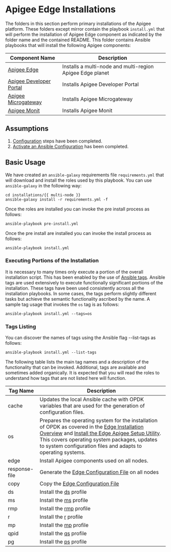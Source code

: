 # Apigee Edge Installations

The folders in this section perform primary installations of the Apigee platform. These folders except mirror contain 
the playbook `install.yml` that will perform the installation of Apigee Edge component as indicated by the folder name 
and the contained README. This folder contains Ansible playbooks that will install the following Apigee components:

| Component Name | Description | 
|--- | --- |
| [Apigee Edge](multi-node) | Installs a multi-node and multi-region Apigee Edge planet |
| [Apigee Developer Portal](devportal) | Installs Apigee Developer Portal |
| [Apigee Microgateway](edge-microgateway) | Installs Apigee Microgateway |
| [Apigee Monit](monit) | Installs Apigee Monit |

## Assumptions

1. [Configuration](../README.md#usage-overview ) steps have been completed. 
1. [Activate an Ansible Configuration](../README-configure-ansible.md) has been completed.

## Basic Usage
We have created an `ansible-galaxy` requirements file `requirements.yml` that will download and install the roles 
used by this playbook. You can use `ansible-galaxy` in the following way:


    cd installations/{{ multi-node }}
    ansible-galaxy install -r requirements.yml -f
	
Once the roles are installed you can invoke the pre install process as follows:

    ansible-playbook pre-install.yml
    
Once the pre install are installed you can invoke the install process as follows:

    ansible-playbook install.yml

### Executing Portions of the Installation
It is necessary to many times only execute a portion of the overall installation script. This has been enabled by the 
use of [Ansible tags](http://docs.ansible.com/ansible/latest/cli/ansible-playbook.html#cmdoption-ansible-playbook-tags). 
Ansible tags are used extensively to execute functionally significant portions of the installation. These tags have been 
used consistently across all the installation playbooks. In some cases, the tags perform slightly different tasks but 
achieve the semantic functionality ascribed by the name. A sample tag usage that invokes the `os` tag is as follows: 

    ansible-playbook install.yml --tags=os
    
### Tags Listing
You can discover the names of tags using the Ansible flag --list-tags as follows: 

    ansible-playbook install.yml --list-tags
    
The following table lists the main tag names and a description of the functionality that can be invoked. Additional, tags
are available and sometimes added organically. It is expected that you will read the roles to understand how tags that are
not listed here will function. 

| Tag Name | Description |
| --- | --- |
| cache | Updates the local Ansible cache with OPDK variables that are used for the generation of configuration files. |
| os | Prepares the operating system for the installation of OPDK as covered in the [Edge Installation Overview](https://docs.apigee.com/private-cloud/latest/installation-overview) and [Install the Edge Apigee Setup Utility](https://docs.apigee.com/private-cloud/latest/install-edge-apigee-setup-utility). This covers operating system packages, updates to system configuration files and adapts to operating systems. |
| edge | Install Apigee components used on all nodes. |
| response-file | Generate the [Edge Configuration File](https://docs.apigee.com/private-cloud/latest/edge-configuration-file-reference) on all nodes |
| copy | Copy the [Edge Configuration File](https://docs.apigee.com/private-cloud/latest/edge-configuration-file-reference) |
| ds | Install the [ds](https://docs.apigee.com/private-cloud/latest/install-edge-components-node#specifyingthecomponentstoinstall) profile | 
| ms | Install the [ms](https://docs.apigee.com/private-cloud/latest/install-edge-components-node#specifyingthecomponentstoinstall) profile | 
| rmp | Install the [rmp](https://docs.apigee.com/private-cloud/latest/install-edge-components-node#specifyingthecomponentstoinstall) profile | 
| r | Install the [r](https://docs.apigee.com/private-cloud/latest/install-edge-components-node#specifyingthecomponentstoinstall) profile | 
| mp | Install the [mp](https://docs.apigee.com/private-cloud/latest/install-edge-components-node#specifyingthecomponentstoinstall) profile | 
| qpid | Install the [qs](https://docs.apigee.com/private-cloud/latest/install-edge-components-node#specifyingthecomponentstoinstall) profile | 
| pg | Install the [ps](https://docs.apigee.com/private-cloud/latest/install-edge-components-node#specifyingthecomponentstoinstall) profile |

